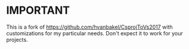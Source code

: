 # IMPORTANT

This is a fork of https://github.com/hvanbakel/CsprojToVs2017 with customizations for my particular needs. Don't expect it to work for your projects.
